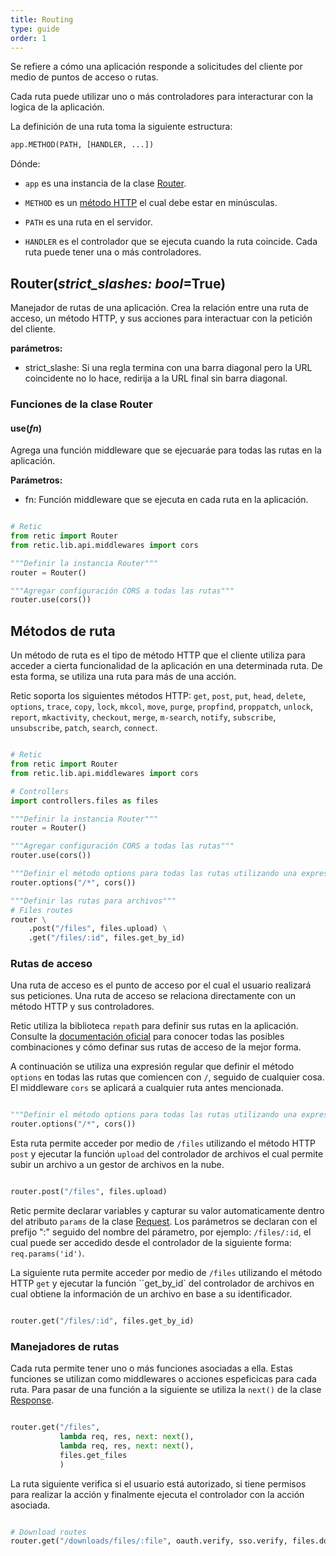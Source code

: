 ```yaml
---
title: Routing
type: guide
order: 1
---
```


Se refiere a cómo una aplicación responde a solicitudes del cliente por medio de puntos de acceso o rutas.

Cada ruta puede utilizar uno o más controladores para interacturar con la logica de la aplicación.

La definición de una ruta toma la siguiente estructura:

```python
app.METHOD(PATH, [HANDLER, ...])
```

Dónde:

* ``app`` es una instancia de la clase [Router](#router).

* ``METHOD`` es un [método HTTP](#route-methods) el cual debe estar en minúsculas.

* ``PATH`` es una ruta en el servidor.

* ``HANDLER`` es el controlador que se ejecuta cuando la ruta coincide. Cada ruta puede tener una o más controladores.

## Router(*strict_slashes: bool*=True)

Manejador de rutas de una aplicación. Crea la relación entre una ruta de acceso, un método HTTP, y sus acciones para interactuar con la petición del cliente.

**parámetros:**

* strict_slashe: Si una regla termina con una barra diagonal pero la URL coincidente no lo hace, redirija a la URL final sin barra diagonal.

### Funciones de la clase Router

#### use(*fn*)

Agrega una función middleware que se ejecuaráe para todas las rutas en la aplicación.

**Parámetros:**

* fn: Función middleware que se ejecuta en cada ruta en la aplicación.
  
```python

# Retic
from retic import Router
from retic.lib.api.middlewares import cors

"""Definir la instancia Router"""
router = Router()

"""Agregar configuración CORS a todas las rutas"""
router.use(cors())

```

## Métodos de ruta

Un método de ruta es el tipo de método HTTP que el cliente utiliza para acceder a cierta funcionalidad de la aplicación en una determinada ruta. De esta forma, se utiliza una ruta para más de una acción.

Retic soporta los siguientes métodos HTTP: ``get``, ``post``, ``put``, ``head``, ``delete``, ``options``, ``trace``, ``copy``, ``lock``, ``mkcol``, ``move``, ``purge``, ``propfind``, ``proppatch``, ``unlock``, ``report``, ``mkactivity``, ``checkout``, ``merge``, ``m-search``, ``notify``, ``subscribe``, ``unsubscribe``, ``patch``, ``search``, ``connect``.

```python

# Retic
from retic import Router
from retic.lib.api.middlewares import cors

# Controllers
import controllers.files as files

"""Definir la instancia Router"""
router = Router()

"""Agregar configuración CORS a todas las rutas"""
router.use(cors())

"""Definir el método options para todas las rutas utilizando una expresión regular"""
router.options("/*", cors())

"""Definir las rutas para archivos"""
# Files routes
router \
    .post("/files", files.upload) \
    .get("/files/:id", files.get_by_id)

```

### Rutas de acceso

Una ruta de acceso es el punto de acceso por el cual el usuario realizará sus peticiones. Una ruta de acceso se relaciona directamente con un método HTTP y sus controladores.

Retic utiliza la biblioteca ``repath`` para definir sus rutas en la aplicación. Consulte la 
[documentación oficial][git_repath] para conocer todas las posibles combinaciones y cómo definar sus rutas de acceso de la mejor forma.

A continuación se utiliza una expresión regular que definir el método ``options`` en todas las rutas que comiencen con ``/``, seguido de cualquier cosa. El middleware ``cors`` se aplicará a cualquier ruta antes mencionada.

```python

"""Definir el método options para todas las rutas utilizando una expresión regular"""
router.options("/*", cors())

```

Esta ruta permite acceder por medio de ``/files`` utilizando el método HTTP ``post`` y ejecutar la función ``upload`` del controlador de archivos el cual permite subir un archivo a un gestor de archivos en la nube.

```python

router.post("/files", files.upload)

```

Retic permite declarar variables y capturar su valor automaticamente dentro del atributo ``params`` de la clase [Request][docs_api_req]. Los parámetros se declaran con el prefijo ":" seguido del nombre del párametro, por ejemplo: ``/files/:id``, el cual puede ser accedido desde el controlador de la siguiente forma: ``req.params('id')``.

La siguiente ruta permite acceder por medio de ``/files`` utilizando el método HTTP ``get`` y ejecutar la función ``get_by_id` del controlador de archivos en cual obtiene la información de un archivo en base a su identificador.

```python

router.get("/files/:id", files.get_by_id)

```

### Manejadores de rutas

Cada ruta permite tener uno o más funciones asociadas a ella. Estas funciones se utilizan como middlewares o acciones espeficicas para cada ruta. Para pasar de una función a la siguiente se utiliza la ``next()`` de la clase [Response][docs_api_res].

```python

router.get("/files",
           lambda req, res, next: next(),
           lambda req, res, next: next(),
           files.get_files
           )

```

La ruta siguiente verifica si el usuario está autorizado, si tiene permisos para realizar la acción y finalmente ejecuta el controlador con la acción asociada.

```python

# Download routes
router.get("/downloads/files/:file", oauth.verify, sso.verify, files.download_by_id)

```

[git_repath]: https://github.com/nickcoutsos/python-repath

[docs_api_req]: https://github.com/reticpy/retic/blob/dev_initial_app/docs/es/api/request.md

[docs_api_res]: https://github.com/reticpy/retic/blob/dev_initial_app/docs/es/api/response.md
